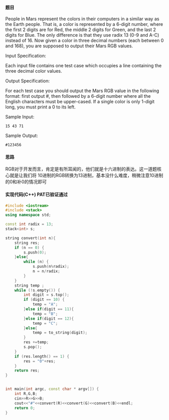 #### 题目

People in Mars represent the colors in their computers in a similar way as the Earth people. That is, a color is represented by a 6-digit number, where the first 2 digits are for Red, the middle 2 digits for Green, and the last 2 digits for Blue. The only difference is that they use radix 13 (0-9 and A-C) instead of 16. Now given a color in three decimal numbers (each between 0 and 168), you are supposed to output their Mars RGB values.

Input Specification:

Each input file contains one test case which occupies a line containing the three decimal color values.

Output Specification:

For each test case you should output the Mars RGB value in the following format: first output #, then followed by a 6-digit number where all the English characters must be upper-cased. If a single color is only 1-digit long, you must print a 0 to its left.

Sample Input:
```text
15 43 71
```   
Sample Output:
```text
#123456
```

#### 思路

RGB对于开发而言，肯定是有所耳闻的，他们就是十六进制的表达。这一道题核心就是让我们将
10进制的RGB转换为13进制，基本没什么难度，稍微注意10进制的0和补0的情况即可


#### 实现代码(C++) PAT已验证通过

```c++
#include <iostream>
#include <stack>
using namespace std;

const int radix = 13;
stack<int> s;

string convert(int n){
    string res;
    if (n == 0) {
        s.push(0);
    }else{
        while (n) {
            s.push(n%radix);
            n = n/radix;
        }
    }
    string temp ;
    while (!s.empty()) {
        int digit = s.top();
        if (digit == 10) {
            temp = "A";
        }else if(digit == 11){
            temp = "B";
        }else if(digit == 12){
            temp = "C";
        }else{
            temp = to_string(digit);
        }
        res +=temp;
        s.pop();
    }
    if (res.length() == 1) {
        res = "0"+res;
    }
    return res;
}


int main(int argc, const char * argv[]) {
    int R,G,B;
    cin>>R>>G>>B;
    cout<<"#"<<convert(R)<<convert(G)<<convert(B)<<endl;
    return 0;
}

```
